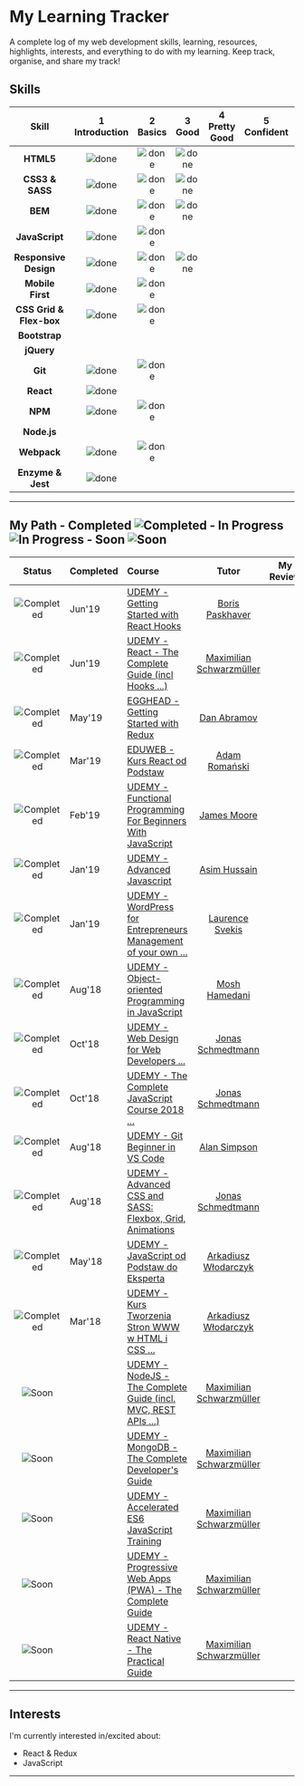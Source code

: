 # My Learning Tracker 

A complete log of my web development skills, learning, resources, highlights, interests, and everything to do with my learning. Keep track, organise, and share my track!

## Skills

[done]: https://user-images.githubusercontent.com/10099150/48672227-1c8e2980-eb2b-11e8-89ee-07cfaac6399f.png "Done"

|               Skill              | 1<br>Introduction | 2<br>Basics   | 3<br>Good     | 4<br>Pretty Good | 5<br>Confident | 6<br>Awesome    |
|:--------------------------------:|:-----------------:|:-------------:|:-------------:|:----------------:|:--------------:|:---------------:|
|**HTML5**                         | ![done][done]     | ![done][done] | ![done][done] |                  |                |                 |
|**CSS3 & SASS**                   | ![done][done]     | ![done][done] | ![done][done] |                  |                |                 |
|**BEM**                           | ![done][done]     | ![done][done] | ![done][done] |                  |                |                 |
|**JavaScript**                    | ![done][done]     | ![done][done] |               |                  |                |                 |
|**Responsive Design**             | ![done][done]     | ![done][done] | ![done][done] |                  |                |                 |
|**Mobile First**                  | ![done][done]     | ![done][done] |               |                  |                |                 |
|**CSS Grid & Flex-box**           | ![done][done]     | ![done][done] |               |                  |                |                 |
|**Bootstrap**                     |                   |               |               |                  |                |                 |
|**jQuery**                        |                   |               |               |                  |                |                 |
|**Git**                           | ![done][done]     | ![done][done] |               |                  |                |                 |
|**React**                         | ![done][done]     |               |               |                  |                |                 |
|**NPM**                           | ![done][done]     | ![done][done] |               |                  |                |                 |
|**Node.js**                       |                   |               |               |                  |                |                 |
|**Webpack**                       | ![done][done]     | ![done][done] |               |                  |                |                 |
|**Enzyme & Jest**                 | ![done][done]     |               |               |                  |                |                 |
----

## My Path - Completed ![Completed][Completed] - In Progress ![In Progress][In Progress] - Soon ![Soon][Soon]

[//]: # (Status images) 

[Completed]: https://user-images.githubusercontent.com/10099150/48672227-1c8e2980-eb2b-11e8-89ee-07cfaac6399f.png "Completed"
[In Progress]: https://user-images.githubusercontent.com/10099150/48672235-329bea00-eb2b-11e8-8af1-908930f14f0e.png "In Progress"
[Soon]: https://user-images.githubusercontent.com/10099150/48672298-1b113100-eb2c-11e8-8d25-b40b13d64637.png "Soon"

|            Status           |  Completed  | Course                                                          | Tutor                     | My Review      |
|:---------------------------:|:---------   |:----------------------------------------------------------------|:-------------------------:|:--------------:|
| ![Completed][Completed]     |  Jun'19     | [UDEMY - Getting Started with React Hooks]                      | [Boris Paskhaver]         |                
| ![Completed][Completed]     |  Jun'19     | [UDEMY - React - The Complete Guide (incl Hooks ...)]           | [Maximilian Schwarzmüller]|                
| ![Completed][Completed]     |  May'19     | [EGGHEAD - Getting Started with Redux]                          | [Dan Abramov]             |                |
| ![Completed][Completed]     |  Mar'19     | [EDUWEB - Kurs React od Podstaw]                                | [Adam Romański]           |                |
| ![Completed][Completed]     |  Feb'19     | [UDEMY - Functional Programming For Beginners With JavaScript]  | [James Moore]             |                |
| ![Completed][Completed]     |  Jan'19     | [UDEMY - Advanced Javascript]                                   | [Asim Hussain]            |                |
| ![Completed][Completed]     |  Jan'19     | [UDEMY - WordPress for Entrepreneurs Management of your own ...]| [Laurence Svekis]         |                |
| ![Completed][Completed]     |  Aug'18     | [UDEMY - Object-oriented Programming in JavaScript]             | [Mosh Hamedani]           |                |
| ![Completed][Completed]     |  Oct'18     | [UDEMY - Web Design for Web Developers ...]                     | [Jonas Schmedtmann]       |                |
| ![Completed][Completed]     |  Oct'18     | [UDEMY - The Complete JavaScript Course 2018 ...]               | [Jonas Schmedtmann]       |                |
| ![Completed][Completed]     |  Aug'18     | [UDEMY - Git Beginner in VS Code]                               | [Alan Simpson]            |                |
| ![Completed][Completed]     |  Aug'18     | [UDEMY - Advanced CSS and SASS: Flexbox, Grid, Animations]      | [Jonas Schmedtmann]       |                |
| ![Completed][Completed]     |  May'18     | [UDEMY - JavaScript od Podstaw do Eksperta]                     | [Arkadiusz Włodarczyk]    |                |
| ![Completed][Completed]     |  Mar'18     | [UDEMY - Kurs Tworzenia Stron WWW w HTML i CSS ...]             | [Arkadiusz Włodarczyk]    |                |
| ![Soon][Soon]               |             | [UDEMY - NodeJS - The Complete Guide (incl. MVC, REST APIs ...)]| [Maximilian Schwarzmüller]|                |
| ![Soon][Soon]               |             | [UDEMY - MongoDB - The Complete Developer's Guide]              | [Maximilian Schwarzmüller]|                |
| ![Soon][Soon]               |             | [UDEMY - Accelerated ES6 JavaScript Training]                   | [Maximilian Schwarzmüller]|                |
| ![Soon][Soon]               |             | [UDEMY - Progressive Web Apps (PWA) - The Complete Guide]       | [Maximilian Schwarzmüller]|                |
| ![Soon][Soon]               |             | [UDEMY - React Native - The Practical Guide]                    | [Maximilian Schwarzmüller]|                |


[//]: # (Reference links to courses)
[UDEMY - Getting Started with React Hooks]: https://www.udemy.com/getting-started-with-react-hooks/
[UDEMY - React - The Complete Guide (incl Hooks ...)]: https://www.udemy.com/react-the-complete-guide-incl-redux/
[EGGHEAD - Getting Started with Redux]: https://egghead.io/courses/getting-started-with-redux
[EDUWEB - Kurs React od Podstaw]: https://eduweb.pl/kursy/javascript/react-od-podstaw.html
[UDEMY - Functional Programming For Beginners With JavaScript]: https://www.udemy.com/functional-programming-for-beginners-with-javascript/
[UDEMY - Advanced Javascript]: https://www.udemy.com/javascript-advanced/
[UDEMY - WordPress for Entrepreneurs Management of your own ...]: https://www.udemy.com/wordpress-for-business-management-of-your-own-website/
[UDEMY - Object-oriented Programming in JavaScript]: https://www.udemy.com/javascript-object-oriented-programming/                                
[UDEMY - Web Design for Web Developers ...]: https://www.udemy.com/web-design-secrets/                      
[UDEMY - The Complete JavaScript Course 2018 ...]: https://www.udemy.com/the-complete-javascript-course/
[UDEMY - Git Beginner in VS Code]: https://www.udemy.com/draft/1249876/
[UDEMY - Advanced CSS and SASS: Flexbox, Grid, Animations]: https://www.udemy.com/advanced-css-and-sass/
[UDEMY - JavaScript od Podstaw do Eksperta]: https://www.udemy.com/javascript-od-podstaw-do-eksperta/
[UDEMY - Kurs Tworzenia Stron WWW w HTML i CSS ...]: https://www.udemy.com/kurs-tworzenia-stron-www-w-html-i-css-od-podstaw-do-eksperta/


[UDEMY - NodeJS - The Complete Guide (incl. MVC, REST APIs ...)]: https://www.udemy.com/course/nodejs-the-complete-guide/?couponCode=ACAD_W 
[UDEMY - MongoDB - The Complete Developer's Guide]: https://www.udemy.com/mongodb-the-complete-developers-guide/?couponCode=ACAD_W 
[UDEMY - Accelerated ES6 JavaScript Training]: https://www.udemy.com/es6-bootcamp-next-generation-javascript/?couponCode=ACAD_W
[UDEMY - Progressive Web Apps (PWA) - The Complete Guide]: https://www.udemy.com/course/progressive-web-app-pwa-the-complete-guide/?couponCode=ACAD_W
[UDEMY - React Native - The Practical Guide]: https://www.udemy.com/react-native-the-practical-guide/?couponCode=ACAD_W


[//]: # (Reference links to tutors)   

[Boris Paskhaver]: https://www.udemy.com/user/borispaskhaver/
[Dan Abramov]: https://egghead.io/instructors/dan-abramov
[Adam Romański]: https://eduweb.pl/autor/adam-romanski
[James Moore]: https://www.udemy.com/user/knowthen/
[Asim Hussain]: https://www.udemy.com/user/asimhussain/ 
[Laurence Svekis]: https://www.udemy.com/user/lars51/
[Dawid Polsakiewicz]: https://www.udemy.com/user/dawid-polsakiewicz/
[Mosh Hamedani]: https://programmingwithmosh.com/about/
[Jonas Schmedtmann]: https://codingheroes.io/
[Alan Simpson]: https://www.udemy.com/user/alan-simpson-8/
[Arkadiusz Włodarczyk]: https://www.udemy.com/user/arkadiuszwodarczyk/
[Maximilian Schwarzmüller]: https://www.academind.com/
[Andrei Neagoie]: https://www.udemy.com/user/andrei-neagoie/

[//]: # (Reference links to review)

[Link 01]: https://iamnigelfrancis.com/posts/stanford/index.html
[Link 02]: https://iamnigelfrancis.com/posts/francis-pizza-company/index.html


----

## Interests

I'm currently interested in/excited about:

+ React & Redux
+ JavaScript

----